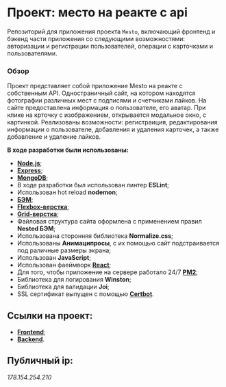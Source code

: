 # Проект: место на реакте с api
Репозиторий для приложения проекта `Mesto`, включающий фронтенд и бэкенд части приложения со следующими возможностями: авторизации и регистрации пользователей, операции с карточками и пользователями.  
  

### Обзор
Проект представляет собой приложение Mesto на реакте с собственным API. 
Одностраничный сайт, на котором находятся фотографии различных мест с подписями и счетчиками лайков. На сайте предоставлена информация о пользователе, его аватар. При клике на крточку с изображением, открывается модальное окно, с картинкой. Реализованы возможности: регистраиция, редактирования информации о пользователе, добавления и удаления карточек, а также добавление и удаление лайков.


**В ходе разработки были использованы:**

* [**Node.js**](https://nodejs.org/);
* [**Express**](https://expressjs.com/);
* [**MongoDB**](https://www.mongodb.com/); 
* В ходе разработки был использован линтер  **ESLint**;
* Использован hot reload  **nodemon**;
* [**БЭМ**](https://ru.bem.info/);
* [**Flexbox-верстка**](https://habr.com/ru/post/467049/);
* [**Grid-верстка**](https://medium.com/@stasonmars/%D0%B2%D0%B5%CC%88%D1%80%D1%81%D1%82%D0%BA%D0%B0-%D0%BD%D0%B0-grid-%D0%B2-css-%D0%BF%D0%BE%D0%BB%D0%BD%D0%BE%D0%B5-%D1%80%D1%83%D0%BA%D0%BE%D0%B2%D0%BE%D0%B4%D1%81%D1%82%D0%B2%D0%BE-%D0%B8-%D1%81%D0%BF%D1%80%D0%B0%D0%B2%D0%BE%D1%87%D0%BD%D0%B8%D0%BA-220508316f8b);
* Файловая структура сайта оформлена с применением правил **Nested БЭМ**;
* Использована сторонняя библиотека **Normalize.css**;
* Использованы **Анимаципросы**, с их помощью сайт подстраивается под раличные размеры экрана;
* Использован **JavaScript**;
* Использован фаеймворк [**React**](https://ru.reactjs.org/);
* Для того, чтобы приложение на сервере работало 24/7 [**PM2**](https://pm2.keymetrics.io/);
* Библиотека для логирования **Winston**;
* Библиотека для валидации **Joi**;
* SSL сертификат выпущен с помощью [**Certbot**](https://certbot.eff.org/lets-encrypt/ubuntubionic-nginx).


## Ссылки на проект: 

* [**Frontend**](https://igorzakharov.mesto.students.nomoredomains.rocks);
* [**Backend**](https://igorzakharov.mestoapi.students.nomoredomains.rocks).


## Публичный ip:
*178.154.254.210*

